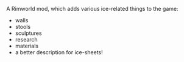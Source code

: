A Rimworld mod, which adds various ice-related things to the game:
- walls
- stools
- sculptures
- research
- materials
- a better description for ice-sheets!
